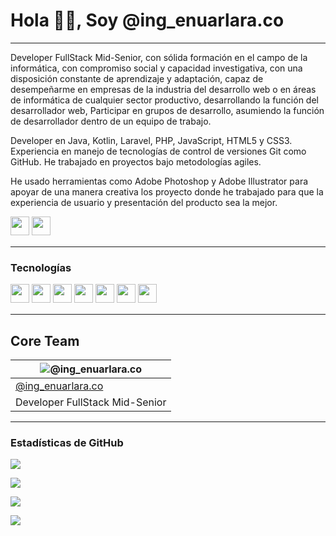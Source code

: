 # Hola 👋🏻, Soy @ing_enuarlara.co
---
Developer FullStack Mid-Senior, con sólida formación en el campo de la informática, con compromiso social y capacidad investigativa, con una disposición constante de aprendizaje y adaptación, capaz de desempeñarme en empresas de la industria del desarrollo web o en áreas de informática de cualquier sector productivo, desarrollando la función del desarrollador web, Participar en grupos de desarrollo, asumiendo la función de desarrollador dentro de un equipo de trabajo.

Developer en Java, Kotlin, Laravel, PHP, JavaScript, HTML5 y CSS3. Experiencia en manejo de tecnologías de control de versiones Git como GitHub. He trabajado en proyectos bajo metodologías agiles.

He usado herramientas como Adobe Photoshop y Adobe Illustrator para apoyar de una manera creativa los proyecto donde he trabajado para que la experiencia de usuario y presentación del producto sea la mejor.

<p>
<a href="https://www.instagram.com/enuar_lara7/"><img src="https://img.shields.io/badge/Instagram-%23E4405F.svg?style=for-the-badge&logo=Instagram&logoColor=white" style="margin-bottom: 4px;" height="30px" target="_blank"></a>
<a href="https://www.linkedin.com/in/ing-enuarlara/"><img src="https://img.shields.io/badge/Linkedin-%231572B6.svg?style=for-the-badge&logo=Linkedin&logoColor=white" style="margin-bottom: 4px;" height="30px" target="_blank"></a>
</p>

---

### Tecnologías

<p>
<img src="https://img.shields.io/badge/php-3670A0?style=for-the-badge&logo=php&logoColor=ffdd54" style="margin-bottom: 4px;" height="30px">
<img src="https://img.shields.io/badge/javascript-%23323330.svg?style=for-the-badge&logo=javascript&logoColor=%23F7DF1E" style="margin-bottom: 4px;" height="30px">
<img src="https://img.shields.io/badge/html5-%23E34F26.svg?style=for-the-badge&logo=html5&logoColor=white" style="margin-bottom: 4px;" height="30px">
<img src="https://img.shields.io/badge/css3-%231572B6.svg?style=for-the-badge&logo=css3&logoColor=white" style="margin-bottom: 4px;" height="30px">
<img src="https://img.shields.io/badge/github-%23323330.svg?style=for-the-badge&logo=github&logoColor=white" style="margin-bottom: 4px;" height="30px">
<img src="https://img.shields.io/badge/mysql-%23E4405F.svg?style=for-the-badge&logo=mysql&logoColor=white" style="margin-bottom: 4px;" height="30px">
<img src="https://img.shields.io/badge/laravel-%a4a61d.svg?style=for-the-badge&logo=laravel&logoColor=black" style="margin-bottom: 4px;" height="30px">
</p>

---  

## Core Team

| ![@ing_enuarlara.co](https://avatars.githubusercontent.com/u/29340783?v=4) |
| --- |
| [@ing_enuarlara.co](https://github.com/ing-enuarlara) |
| Developer FullStack Mid-Senior |

---  

### Estadísticas de GitHub

<p><img src="https://github-readme-stats.vercel.app/api?username=ing-enuarlara&show_icons=true"><p>

<p><img src="https://github-readme-stats.vercel.app/api/top-langs/?username=ing-enuarlara&layout=compact"><p>

<p><img src="https://github-readme-streak-stats.herokuapp.com/?user=ing-enuarlara"><p>

<p><img src="https://metrics.lecoq.io/ing-enuarlara"><p>
